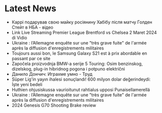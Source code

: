 # Latest News
-  Каррі подарував свою майку росіянину Хабібу після матчу Голден Стейт в НБА - відео
-  Link Live Streaming Premier League Brentford vs Chelsea 2 Maret 2024 di Vidio
-  Ukraine : l’Allemagne enquête sur une "très grave fuite" de l'armée après la diffusion d'enregistrements militaires
-  Toujours aussi bon, le Samsung Galaxy S21 est à prix abordable en passant par ce site
-  Započela proizvodnja BMW-a serije 5 Touring: Osim benzinskog, dizelskog, plug-in hibridnog pogona i potpuno električni
-  Данило Дончич: Играхме умно - Труд
-  Süper Lig'in yayın ihalesi sonuçlandı! 600 milyon dolar değerindeydi: İşte yeni bedeli
-  Huthien ohjusiskussa vaurioitunut rahtialus upposi Punaisellamerellä
-  Ukraine : l’Allemagne enquête sur une "très grave fuite" de l'armée après la diffusion d'enregistrements militaires
-  2024 Genesis G70 Shooting Brake review
